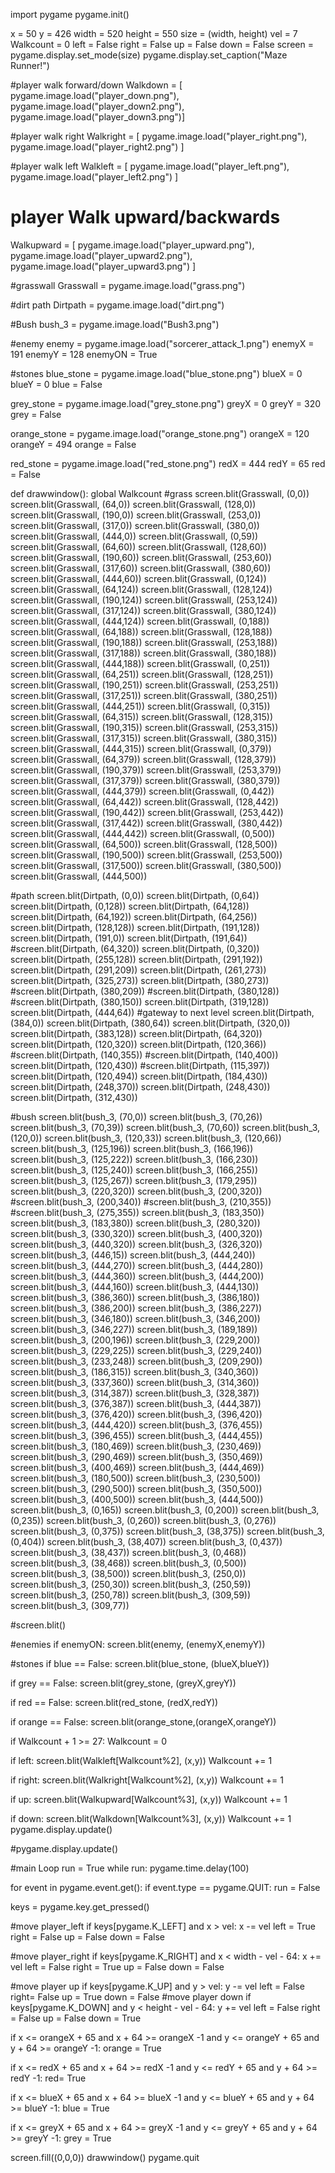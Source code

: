 import pygame
pygame.init()

x = 50
y = 426
width = 520
height = 550
size = (width, height)
vel = 7
Walkcount = 0
left = False
right = False
up = False
down = False
screen = pygame.display.set_mode(size)
pygame.display.set_caption("Maze Runner!")

 #player walk forward/down
Walkdown = [ pygame.image.load("player_down.png"),
pygame.image.load("player_down2.png"), pygame.image.load("player_down3.png")]

 #player walk right
Walkright = [ pygame.image.load("player_right.png"),
 pygame.image.load("player_right2.png") ]

 #player walk left
Walkleft = [ pygame.image.load("player_left.png"), pygame.image.load("player_left2.png") ]

 # player Walk upward/backwards
Walkupward = [ pygame.image.load("player_upward.png"), pygame.image.load("player_upward2.png"), pygame.image.load("player_upward3.png") ]

 #grasswall
Grasswall = pygame.image.load("grass.png")

 #dirt path
Dirtpath = pygame.image.load("dirt.png")

 #Bush
bush_3 = pygame.image.load("Bush3.png")

 #enemy
enemy = pygame.image.load("sorcerer_attack_1.png")
enemyX = 191
enemyY = 128
enemyON = True


 #stones
blue_stone = pygame.image.load("blue_stone.png")
blueX = 0
blueY = 0
blue = False

grey_stone = pygame.image.load("grey_stone.png")
greyX = 0
greyY = 320
grey = False

orange_stone = pygame.image.load("orange_stone.png")
orangeX = 120
orangeY = 494
orange = False

red_stone = pygame.image.load("red_stone.png")
redX = 444
redY = 65
red = False



def drawwindow():
  global Walkcount
  #grass
  screen.blit(Grasswall, (0,0)) 
  screen.blit(Grasswall, (64,0)) 
  screen.blit(Grasswall, (128,0)) 
  screen.blit(Grasswall, (190,0)) 
  screen.blit(Grasswall, (253,0)) 
  screen.blit(Grasswall, (317,0)) 
  screen.blit(Grasswall, (380,0)) 
  screen.blit(Grasswall, (444,0)) 
  screen.blit(Grasswall, (0,59))
  screen.blit(Grasswall, (64,60))
  screen.blit(Grasswall, (128,60))
  screen.blit(Grasswall, (190,60))
  screen.blit(Grasswall, (253,60))
  screen.blit(Grasswall, (317,60))
  screen.blit(Grasswall, (380,60))
  screen.blit(Grasswall, (444,60))
  screen.blit(Grasswall, (0,124))
  screen.blit(Grasswall, (64,124))
  screen.blit(Grasswall, (128,124))
  screen.blit(Grasswall, (190,124))
  screen.blit(Grasswall, (253,124))
  screen.blit(Grasswall, (317,124))
  screen.blit(Grasswall, (380,124))
  screen.blit(Grasswall, (444,124))
  screen.blit(Grasswall, (0,188))
  screen.blit(Grasswall, (64,188))
  screen.blit(Grasswall, (128,188))
  screen.blit(Grasswall, (190,188))
  screen.blit(Grasswall, (253,188))
  screen.blit(Grasswall, (317,188))
  screen.blit(Grasswall, (380,188))
  screen.blit(Grasswall, (444,188))
  screen.blit(Grasswall, (0,251))
  screen.blit(Grasswall, (64,251))
  screen.blit(Grasswall, (128,251))
  screen.blit(Grasswall, (190,251))
  screen.blit(Grasswall, (253,251))
  screen.blit(Grasswall, (317,251))
  screen.blit(Grasswall, (380,251))
  screen.blit(Grasswall, (444,251))
  screen.blit(Grasswall, (0,315))
  screen.blit(Grasswall, (64,315))
  screen.blit(Grasswall, (128,315))
  screen.blit(Grasswall, (190,315))
  screen.blit(Grasswall, (253,315))
  screen.blit(Grasswall, (317,315))
  screen.blit(Grasswall, (380,315))
  screen.blit(Grasswall, (444,315))
  screen.blit(Grasswall, (0,379))
  screen.blit(Grasswall, (64,379))
  screen.blit(Grasswall, (128,379))
  screen.blit(Grasswall, (190,379))
  screen.blit(Grasswall, (253,379))
  screen.blit(Grasswall, (317,379))
  screen.blit(Grasswall, (380,379))
  screen.blit(Grasswall, (444,379))
  screen.blit(Grasswall, (0,442))
  screen.blit(Grasswall, (64,442))
  screen.blit(Grasswall, (128,442))
  screen.blit(Grasswall, (190,442))
  screen.blit(Grasswall, (253,442))
  screen.blit(Grasswall, (317,442))
  screen.blit(Grasswall, (380,442))
  screen.blit(Grasswall, (444,442))
  screen.blit(Grasswall, (0,500))
  screen.blit(Grasswall, (64,500))
  screen.blit(Grasswall, (128,500))
  screen.blit(Grasswall, (190,500))
  screen.blit(Grasswall, (253,500))
  screen.blit(Grasswall, (317,500))
  screen.blit(Grasswall, (380,500))
  screen.blit(Grasswall, (444,500))
   
   #path
  screen.blit(Dirtpath, (0,0))
  screen.blit(Dirtpath, (0,64))
  screen.blit(Dirtpath, (0,128))
  screen.blit(Dirtpath, (64,128))
  screen.blit(Dirtpath, (64,192))
  screen.blit(Dirtpath, (64,256))
  screen.blit(Dirtpath, (128,128))
  screen.blit(Dirtpath, (191,128))
  screen.blit(Dirtpath, (191,0))
  screen.blit(Dirtpath, (191,64))
  #screen.blit(Dirtpath, (64,320))
  screen.blit(Dirtpath, (0,320))
  screen.blit(Dirtpath, (255,128))
  screen.blit(Dirtpath, (291,192))
  screen.blit(Dirtpath, (291,209))
  screen.blit(Dirtpath, (261,273))
  screen.blit(Dirtpath, (325,273))
  screen.blit(Dirtpath, (380,273))
  #screen.blit(Dirtpath, (380,209))
  #screen.blit(Dirtpath, (380,128))
  #screen.blit(Dirtpath, (380,150))
  screen.blit(Dirtpath, (319,128))
  screen.blit(Dirtpath, (444,64)) #gateway to next level
  screen.blit(Dirtpath, (384,0))
  screen.blit(Dirtpath, (380,64))
  screen.blit(Dirtpath, (320,0))
  screen.blit(Dirtpath, (383,128))
  screen.blit(Dirtpath, (64,320))
  screen.blit(Dirtpath, (120,320))
  screen.blit(Dirtpath, (120,366))
  #screen.blit(Dirtpath, (140,355))
  #screen.blit(Dirtpath, (140,400))
  screen.blit(Dirtpath, (120,430))
  #screen.blit(Dirtpath, (115,397))
  screen.blit(Dirtpath, (120,494))
  screen.blit(Dirtpath, (184,430))
  screen.blit(Dirtpath, (248,370))
  screen.blit(Dirtpath, (248,430))
  screen.blit(Dirtpath, (312,430))
  
  
  #bush
  screen.blit(bush_3, (70,0))
  screen.blit(bush_3, (70,26))
  screen.blit(bush_3, (70,39))
  screen.blit(bush_3, (70,60))
  screen.blit(bush_3, (120,0))
  screen.blit(bush_3, (120,33))
  screen.blit(bush_3, (120,66))
  screen.blit(bush_3, (125,196))
  screen.blit(bush_3, (166,196))
  screen.blit(bush_3, (125,222))
  screen.blit(bush_3, (166,230))
  screen.blit(bush_3, (125,240))
  screen.blit(bush_3, (166,255))
  screen.blit(bush_3, (125,267))
  screen.blit(bush_3, (179,295))
  screen.blit(bush_3, (220,320))
  screen.blit(bush_3, (200,320))
  #screen.blit(bush_3, (200,340))
  #screen.blit(bush_3, (210,355))
  #screen.blit(bush_3, (275,355))
  screen.blit(bush_3, (183,350))
  screen.blit(bush_3, (183,380))
  screen.blit(bush_3, (280,320))
  screen.blit(bush_3, (330,320))
  screen.blit(bush_3, (400,320))
  screen.blit(bush_3, (440,320))
  screen.blit(bush_3, (326,320))
  screen.blit(bush_3, (446,15))
  screen.blit(bush_3, (444,240))
  screen.blit(bush_3, (444,270))
  screen.blit(bush_3, (444,280))
  screen.blit(bush_3, (444,360))
  screen.blit(bush_3, (444,200))
  screen.blit(bush_3, (444,160))
  screen.blit(bush_3, (444,130))
  screen.blit(bush_3, (386,360))
  screen.blit(bush_3, (386,180))
  screen.blit(bush_3, (386,200))
  screen.blit(bush_3, (386,227))
  screen.blit(bush_3, (346,180))
  screen.blit(bush_3, (346,200))
  screen.blit(bush_3, (346,227))
  screen.blit(bush_3, (189,189))
  screen.blit(bush_3, (200,196))
  screen.blit(bush_3, (229,200))
  screen.blit(bush_3, (229,225))
  screen.blit(bush_3, (229,240))
  screen.blit(bush_3, (233,248))
  screen.blit(bush_3, (209,290))
  screen.blit(bush_3, (186,315))
  screen.blit(bush_3, (340,360))
  screen.blit(bush_3, (337,360))
  screen.blit(bush_3, (314,360))
  screen.blit(bush_3, (314,387))
  screen.blit(bush_3, (328,387))
  screen.blit(bush_3, (376,387))
  screen.blit(bush_3, (444,387))
  screen.blit(bush_3, (376,420))
  screen.blit(bush_3, (396,420))
  screen.blit(bush_3, (444,420))
  screen.blit(bush_3, (376,455))
  screen.blit(bush_3, (396,455))
  screen.blit(bush_3, (444,455))
  screen.blit(bush_3, (180,469))
  screen.blit(bush_3, (230,469))
  screen.blit(bush_3, (290,469))
  screen.blit(bush_3, (350,469))
  screen.blit(bush_3, (400,469))
  screen.blit(bush_3, (444,469))
  screen.blit(bush_3, (180,500))
  screen.blit(bush_3, (230,500))
  screen.blit(bush_3, (290,500))
  screen.blit(bush_3, (350,500))
  screen.blit(bush_3, (400,500))
  screen.blit(bush_3, (444,500))
  screen.blit(bush_3, (0,165))
  screen.blit(bush_3, (0,200))
  screen.blit(bush_3, (0,235))
  screen.blit(bush_3, (0,260))
  screen.blit(bush_3, (0,276))
  screen.blit(bush_3, (0,375))
  screen.blit(bush_3, (38,375))
  screen.blit(bush_3, (0,404))
  screen.blit(bush_3, (38,407))
  screen.blit(bush_3, (0,437))
  screen.blit(bush_3, (38,437))
  screen.blit(bush_3, (0,468))
  screen.blit(bush_3, (38,468))
  screen.blit(bush_3, (0,500))
  screen.blit(bush_3, (38,500))
  screen.blit(bush_3, (250,0))
  screen.blit(bush_3, (250,30))
  screen.blit(bush_3, (250,59))
  screen.blit(bush_3, (250,78))
  screen.blit(bush_3, (309,59))
  screen.blit(bush_3, (309,77))
  

  #screen.blit()

#enemies
  if enemyON:
    screen.blit(enemy, (enemyX,enemyY))




  #stones
  if blue == False:
    screen.blit(blue_stone, (blueX,blueY))

  if grey == False:
    screen.blit(grey_stone, (greyX,greyY))

  if red == False:
    screen.blit(red_stone, (redX,redY))

  if orange == False:
    screen.blit(orange_stone,(orangeX,orangeY))
  

  if Walkcount + 1 >= 27:
    Walkcount = 0

  if left:
    screen.blit(Walkleft[Walkcount%2], (x,y))
    Walkcount += 1

  if right:
    screen.blit(Walkright[Walkcount%2], (x,y))
    Walkcount += 1

  if up:
    screen.blit(Walkupward[Walkcount%3], (x,y))
    Walkcount += 1

  if down:
    screen.blit(Walkdown[Walkcount%3], (x,y))
    Walkcount += 1
  pygame.display.update()


  

#pygame.display.update()

 #main Loop 
run = True
while run:
  pygame.time.delay(100)

  for event in pygame.event.get():
      if event.type == pygame.QUIT:
          run = False

  keys = pygame.key.get_pressed()

  #move player_left
  if keys[pygame.K_LEFT] and x > vel:
    x -= vel
    left = True
    right = False
    up = False
    down = False

  #move player_right
  if keys[pygame.K_RIGHT] and x <  width - vel - 64:
    x += vel
    left = False
    right = True
    up = False
    down = False

  #move player up
  if keys[pygame.K_UP] and y > vel:
    y -= vel
    left = False
    right= False
    up = True
    down = False
  #move player down
  if keys[pygame.K_DOWN] and y <  height - vel - 64:
    y += vel
    left = False
    right = False
    up = False
    down = True

  if x <= orangeX + 65 and x + 64 >= orangeX -1 and y <= orangeY + 65 and y + 64 >= orangeY -1:
    orange = True

  if x <= redX + 65 and x + 64 >= redX -1 and y <= redY + 65 and y + 64 >= redY -1:
    red= True
  
  if x <= blueX + 65 and x + 64 >= blueX -1 and y <= blueY + 65 and y + 64 >= blueY -1:
    blue = True

  if x <= greyX + 65 and x + 64 >= greyX -1 and y <= greyY + 65 and y + 64 >= greyY -1:
    grey = True
   


  screen.fill((0,0,0))
  drawwindow()
pygame.quit
